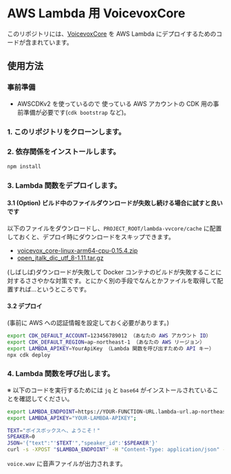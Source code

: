 # AWS Lambda 用 VoicevoxCore

このリポジトリには、[VoicevoxCore](https://github.com/VOICEVOX/voicevox_core/) を AWS Lambda にデプロイするためのコードが含まれています。

## 使用方法

### 事前準備

- AWSCDKv2 を使っているので 使っている AWS アカウントの CDK 用の事前準備が必要です(`cdk bootstrap` など)。

### 1. このリポジトリをクローンします。

### 2. 依存関係をインストールします。

```bash
npm install
```

### 3. Lambda 関数をデプロイします。

#### 3.1 (Option) ビルド中のファイルダウンロードが失敗し続ける場合に試すと良いです

以下のファイルをダウンロードし、`PROJECT_ROOT/lambda-vvcore/cache` に配置しておくと、デプロイ時にダウンロードをスキップできます。

- [voicevox_core-linux-arm64-cpu-0.15.4.zip](https://github.com/VOICEVOX/voicevox_core/releases/download/0.15.4/voicevox_core-linux-arm64-cpu-0.15.4.zip)
- [open_jtalk_dic_utf_8-1.11.tar.gz](https://sourceforge.net/projects/open-jtalk/files/Dictionary/open_jtalk_dic-1.11/open_jtalk_dic_utf_8-1.11.tar.gz/download)

(しばしば)ダウンロードが失敗して Docker コンテナのビルドが失敗することに対するささやかな対策です。とにかく別の手段でなんとかファイルを取得して配置すれば...というところです。

#### 3.2 デプロイ

(事前に AWS への認証情報を設定しておく必要があります。)

```bash
export CDK_DEFAULT_ACCOUNT=123456789012 （あなたの AWS アカウント ID）
export CDK_DEFAULT_REGION=ap-northeast-1 （あなたの AWS リージョン）
export LAMBDA_APIKEY=YourApiKey （Lambda 関数を呼び出すための API キー）
npx cdk deploy
```

### 4. Lambda 関数を呼び出します。

※ 以下のコードを実行するためには `jq` と `base64` がインストールされていることを確認してください。

```bash
export LAMBDA_ENDPOINT=https://YOUR-FUNCTION-URL.lambda-url.ap-northeast-1.on.aws/
export LAMBDA_APIKEY="YOUR-LAMBDA-APIKEY";

TEXT="ボイスボックスへ、ようこそ！"
SPEAKER=0
JSON='{"text":"'$TEXT'","speaker_id":'$SPEAKER'}'
curl -s -XPOST "$LAMBDA_ENDPOINT" -H "Content-Type: application/json" -d "$JSON" -H "Authorization: Bearer $LAMBDA_APIKEY" | jq -r '.wav' | base64 -d > voice.wav
```

`voice.wav` に音声ファイルが出力されます。
